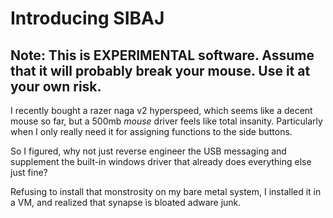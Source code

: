# Introducing SIBAJ

## Note: This is EXPERIMENTAL software. Assume that it will probably break your mouse. Use it at your own risk.

I recently bought a razer naga v2 hyperspeed, which seems like a decent mouse so far, but a 500mb _mouse_ driver feels like total insanity. Particularly when I only really need it for assigning functions to the side buttons.

So I figured, why not just reverse engineer the USB messaging and supplement the built-in windows driver that already does everything else just fine?

Refusing to install that monstrosity on my bare metal system, I installed it in a VM, and realized that synapse is bloated adware junk.
